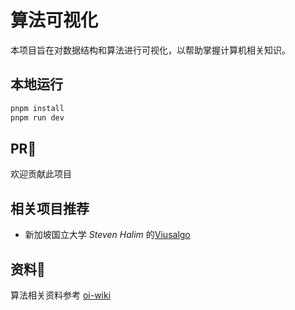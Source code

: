 # 算法可视化
本项目旨在对数据结构和算法进行可视化，以帮助掌握计算机相关知识。

## 本地运行
```zsh
pnpm install
pnpm run dev
```

## PR💁
欢迎贡献此项目

## 相关项目推荐
+ 新加坡国立大学 *Steven Halim* 的[Viusalgo](https://visualgo.net)


## 资料📖

算法相关资料参考 [oi-wiki](https://oi-wiki.org/)
